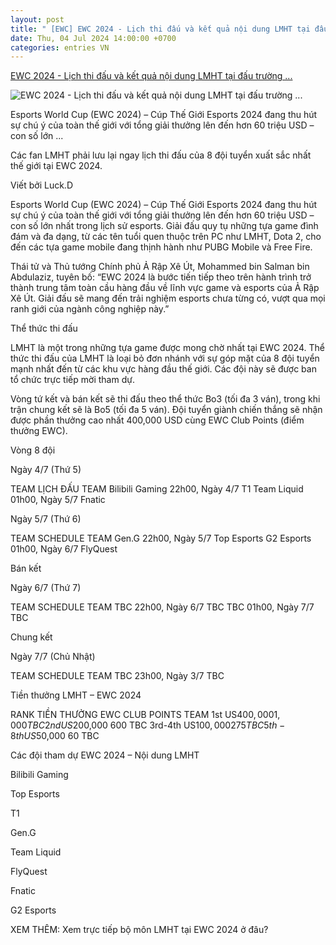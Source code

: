```yaml
---
layout: post
title: " [EWC] EWC 2024 - Lịch thi đấu và kết quả nội dung LMHT tại đấu trường ..."
date: Thu, 04 Jul 2024 14:00:00 +0700
categories: entries VN
---
```

[EWC 2024 - Lịch thi đấu và kết quả nội dung LMHT tại đấu trường ...](https://www.oneesports.vn/lmht/ewc-2024-lich-thi-dau-lmht-esports-world-cup/)

![EWC 2024 - Lịch thi đấu và kết quả nội dung LMHT tại đấu trường ...](https://cdn.oneesports.vn/cdn-data/sites/4/2024/07/LMHT_EWC2024_World_Cup.jpg)

Esports World Cup (EWC 2024) – Cúp Thế Giới Esports 2024 đang thu hút sự chú ý của toàn thế giới với tổng giải thưởng lên đến hơn 60 triệu USD – con số lớn ...

Các fan LMHT phải lưu lại ngay lịch thi đấu của 8 đội tuyển xuất sắc nhất thế giới tại EWC 2024.

Viết bởi Luck.D

Esports World Cup (EWC 2024) – Cúp Thế Giới Esports 2024 đang thu hút sự chú ý của toàn thế giới với tổng giải thưởng lên đến hơn 60 triệu USD – con số lớn nhất trong lịch sử esports. Giải đấu quy tụ những tựa game đình đám và đa dạng, từ các tên tuổi quen thuộc trên PC như LMHT, Dota 2, cho đến các tựa game mobile đang thịnh hành như PUBG Mobile và Free Fire.

Thái tử và Thủ tướng Chính phủ Ả Rập Xê Út, Mohammed bin Salman bin Abdulaziz, tuyên bố: “EWC 2024 là bước tiến tiếp theo trên hành trình trở thành trung tâm toàn cầu hàng đầu về lĩnh vực game và esports của Ả Rập Xê Út. Giải đấu sẽ mang đến trải nghiệm esports chưa từng có, vượt qua mọi ranh giới của ngành công nghiệp này.”

Thể thức thi đấu

LMHT là một trong những tựa game được mong chờ nhất tại EWC 2024. Thể thức thi đấu của LMHT là loại bỏ đơn nhánh với sự góp mặt của 8 đội tuyển mạnh nhất đến từ các khu vực hàng đầu thế giới. Các đội này sẽ được ban tổ chức trực tiếp mời tham dự.

Vòng tứ kết và bán kết sẽ thi đấu theo thể thức Bo3 (tối đa 3 ván), trong khi trận chung kết sẽ là Bo5 (tối đa 5 ván). Đội tuyển giành chiến thắng sẽ nhận được phần thưởng cao nhất 400,000 USD cùng EWC Club Points (điểm thưởng EWC).

Vòng 8 đội

Ngày 4/7 (Thứ 5)

TEAM LỊCH ĐẤU TEAM Bilibili Gaming 22h00, Ngày 4/7 T1 Team Liquid 01h00, Ngày 5/7 Fnatic

Ngày 5/7 (Thứ 6)

TEAM SCHEDULE TEAM Gen.G 22h00, Ngày 5/7 Top Esports G2 Esports 01h00, Ngày 6/7 FlyQuest

Bán kết

Ngày 6/7 (Thứ 7)

TEAM SCHEDULE TEAM TBC 22h00, Ngày 6/7 TBC TBC 01h00, Ngày 7/7 TBC

Chung kết

Ngày 7/7 (Chủ Nhật)

TEAM SCHEDULE TEAM TBC 23h00, Ngày 3/7 TBC

Tiền thưởng LMHT – EWC 2024

RANK TIỀN THƯỞNG EWC CLUB POINTS TEAM 1st US$400,000 1,000 TBC 2nd US$200,000 600 TBC 3rd-4th US$100,000 275 TBC 5th-8th US$50,000 60 TBC

Các đội tham dự EWC 2024 – Nội dung LMHT

Bilibili Gaming

Top Esports

T1

Gen.G

Team Liquid

FlyQuest

Fnatic

G2 Esports

XEM THÊM: Xem trực tiếp bộ môn LMHT tại EWC 2024 ở đâu?

